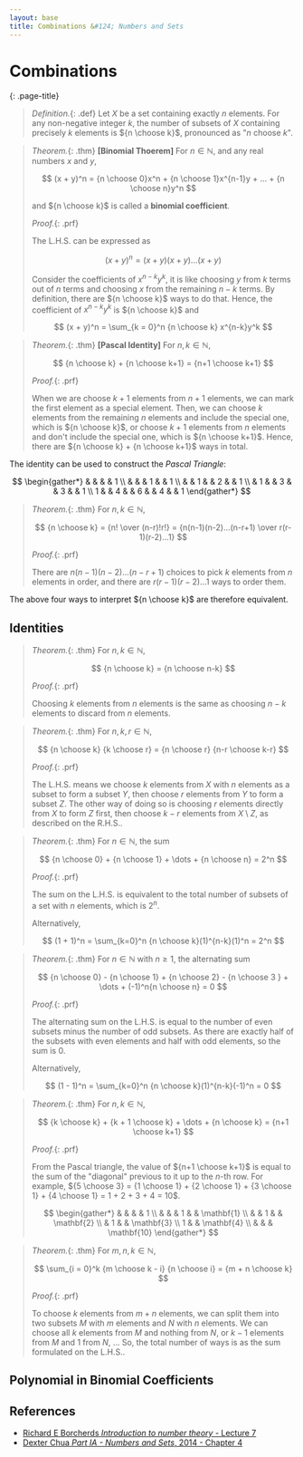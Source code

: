 ```yaml
---
layout: base
title: Combinations &#124; Numbers and Sets
---
```


# Combinations
{: .page-title}

> *Definition.*{: .def}
> Let $X$ be a set containing exactly $n$ elements.
> For any non-negative integer $k$, the number of subsets of $X$ containing precisely $k$ elements is ${n \choose k}$, pronounced as "$n$ choose $k$".

> *Theorem.*{: .thm}
> **[Binomial Thoerem]** For $n \in \mathbb{N}$, and any real numbers $x$ and $y$,
>
> $$
  (x + y)^n = {n \choose 0}x^n + {n \choose 1}x^{n-1}y + ... + {n \choose n}y^n
  $$
>
> and ${n \choose k}$ is called a **binomial coefficient**.
>
> *Proof.*{: .prf}
>
> The L.H.S. can be expressed as
>
> $$
  (x + y)^n = (x + y)(x + y)...(x + y)
  $$
>
> Consider the coefficients of $x^{n-k}y^k$, it is like choosing $y$ from $k$ terms out of $n$ terms and choosing $x$ from the remaining $n - k$ terms.
> By definition, there are ${n \choose k}$ ways to do that.
> Hence, the coefficient of $x^{n-k}y^k$ is ${n \choose k}$ and
>
> $$
  (x + y)^n = \sum_{k = 0}^n {n \choose k} x^{n-k}y^k
  $$

> *Theorem.*{: .thm}
> **[Pascal Identity]** For $n, k \in \mathbb{N}$,
>
> $$
  {n \choose k} + {n \choose k+1} = {n+1 \choose k+1}
  $$
>
> *Proof.*{: .prf}
>
> When we are choose $k + 1$ elements from $n + 1$ elements, we can mark the first element as a special element.
> Then, we can choose $k$ elements from the remaining $n$ elements and include the special one, which is ${n \choose k}$,
> or choose $k+1$ elements from $n$ elements and don't include the special one, which is ${n \choose k+1}$.
> Hence, there are ${n \choose k} + {n \choose k+1}$ ways in total.

The identity can be used to construct the _Pascal Triangle_:

$$
\begin{gather*}
& & & &  1 \\
& & & 1 & & 1 \\
& & 1 & & 2 & & 1 \\
& 1 & & 3 & & 3 & & 1 \\
1 & & 4 & & 6 & & 4 & & 1
\end{gather*}
$$

> *Theorem.*{: .thm}
> For $n, k \in \mathbb{N}$,
>
> $$
  {n \choose k} = {n! \over (n-r)!r!} = {n(n-1)(n-2)...(n-r+1) \over r(r-1)(r-2)...1}
  $$
>
> *Proof.*{: .prf}
>
> There are $n(n-1)(n-2)...(n-r+1)$ choices to pick $k$ elements from $n$ elements in order,
> and there are $r(r-1)(r-2)...1$ ways to order them.

The above four ways to interpret ${n \choose k}$ are therefore equivalent.

## Identities

> *Theorem.*{: .thm}
> For $n, k \in \mathbb{N}$,
>
> $$
  {n \choose k} = {n \choose n-k}
  $$
>
> *Proof.*{: .prf}
>
> Choosing $k$ elements from $n$ elements is the same as choosing $n-k$ elements to discard from $n$ elements.

> *Theorem.*{: .thm}
> For $n, k, r \in \mathbb{N}$,
>
> $$
  {n \choose k} {k \choose r} = {n \choose r} {n-r \choose k-r}
  $$
>
> *Proof.*{: .prf}
>
> The L.H.S. means we choose $k$ elements from $X$ with $n$ elements as a subset to form a subset $Y$, then choose $r$ elements from $Y$ to form a subset $Z$.
> The other way of doing so is choosing $r$ elements directly from $X$ to form $Z$ first, then choose $k - r$ elements from $X \setminus Z$, as described on the R.H.S..

> *Theorem.*{: .thm}
> For $n \in \mathbb{N}$, the sum
>
> $$
  {n \choose 0} + {n \choose 1} + \dots + {n \choose n} = 2^n
  $$
>
> *Proof.*{: .prf}
>
> The sum on the L.H.S. is equivalent to the total number of subsets of a set with $n$ elements, which is $2^n$.
>
> Alternatively,
>
> $$
  (1 + 1)^n = \sum_{k=0}^n {n \choose k}(1)^{n-k}(1)^n = 2^n
  $$

> *Theorem.*{: .thm}
> For $n \in \mathbb{N}$ with $n \ge 1$, the alternating sum
>
> $$
  {n \choose 0} - {n \choose 1} + {n \choose 2} - {n \choose 3 } + \dots + (-1)^n{n \choose n} = 0
  $$
>
> *Proof.*{: .prf}
>
> The alternating sum on the L.H.S. is equal to the number of even subsets minus the number of odd subsets.
> As there are exactly half of the subsets with even elements and half with odd elements, so the sum is $0$.
>
> Alternatively,
>
> $$
  (1 - 1)^n = \sum_{k=0}^n {n \choose k}(1)^{n-k}(-1)^n = 0
  $$

> *Theorem.*{: .thm}
> For $n, k \in \mathbb{N}$,
>
> $$
  {k \choose k} + {k + 1 \choose k} + \dots + {n \choose k} = {n+1 \choose k+1}
  $$
>
> *Proof.*{: .prf}
>
> From the Pascal triangle, the value of ${n+1 \choose k+1}$ is equal to the sum of the "diagonal" previous to it up to the $n$-th row.
> For example, ${5 \choose 3} = {1 \choose 1} + {2 \choose 1} + {3 \choose 1} + {4 \choose 1} = 1 + 2 + 3 + 4 = 10$.
>
> $$
  \begin{gather*}
  & & & & 1 \\
  & & & 1 & & \mathbf{1} \\
  & & 1 & & \mathbf{2} \\
  & 1 & & \mathbf{3} \\
  1 & & \mathbf{4} \\
  & & & \mathbf{10}
  \end{gather*}
  $$

> *Theorem.*{: .thm}
> For $m, n, k \in \mathbb{N}$,
>
> $$
  \sum_{i = 0}^k {m \choose k - i} {n \choose i} = {m + n \choose k}
  $$
>
> *Proof.*{: .prf}
>
> To choose $k$ elements from $m + n$ elements, we can split them into two subsets $M$ with $m$ elements and $N$ with $n$ elements.
> We can choose all $k$ elements from $M$ and nothing from $N$, or $k-1$ elements from $M$ and $1$ from $N$, ...
> So, the total number of ways is as the sum formulated on the L.H.S..

## Polynomial in Binomial Coefficients

## References

* [Richard E Borcherds _Introduction to number theory_ - Lecture 7](https://youtu.be/TBolWCObRgg?list=PL8yHsr3EFj53L8sMbzIhhXSAOpuZ1Fov8)
* [Dexter Chua _Part IA - Numbers and Sets_, 2014 - Chapter 4](https://dec41.user.srcf.net/notes/IA_M/numbers_and_sets.pdf)
